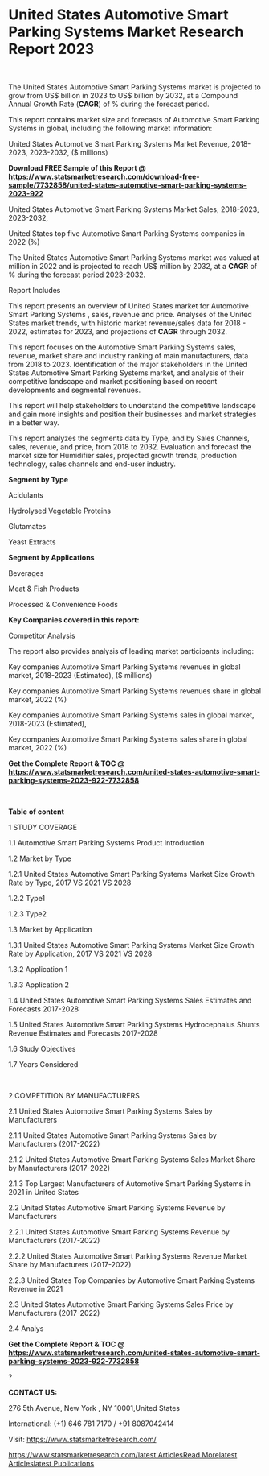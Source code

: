 <h1>United States Automotive Smart Parking Systems Market Research Report 2023</h1><br/><p>The United States Automotive Smart Parking Systems market is projected to grow from US$ billion in 2023 to US$ billion by 2032, at a Compound Annual Growth Rate (<strong>CAGR</strong>) of % during the forecast period.</p>
 
 
 
 <p>This report contains market size and forecasts of Automotive Smart Parking Systems in global, including the following market information:</p>
 
 
 
 <p>United States Automotive Smart Parking Systems Market Revenue, 2018-2023, 2023-2032, ($ millions)</p>
 
 
 
 <p><strong>Download FREE Sample of this Report @ <a href="https://www.statsmarketresearch.com/download-free-sample/7732858/united-states-automotive-smart-parking-systems-2023-922">https://www.statsmarketresearch.com/download-free-sample/7732858/united-states-automotive-smart-parking-systems-2023-922</a></strong></p>
 
 
 
 <p>United States Automotive Smart Parking Systems Market Sales, 2018-2023, 2023-2032,</p>
 
 
 
 <p>United States top five Automotive Smart Parking Systems companies in 2022 (%)</p>
 
 
 
 <p>The United States Automotive Smart Parking Systems market was valued at million in 2022 and is projected to reach US$ million by 2032, at a <strong>CAGR</strong> of % during the forecast period 2023-2032.</p>
 
 
 
 <p>Report Includes</p>
 
 
 
 <p>This report presents an overview of United States market for Automotive Smart Parking Systems , sales, revenue and price. Analyses of the United States market trends, with historic market revenue/sales data for 2018 - 2022, estimates for 2023, and projections of <strong>CAGR</strong> through 2032.</p>
 
 
 
 <p>This report focuses on the Automotive Smart Parking Systems sales, revenue, market share and industry ranking of main manufacturers, data from 2018 to 2023. Identification of the major stakeholders in the United States Automotive Smart Parking Systems market, and analysis of their competitive landscape and market positioning based on recent developments and segmental revenues.</p>
 
 
 
 <p>This report will help stakeholders to understand the competitive landscape and gain more insights and position their businesses and market strategies in a better way.</p>
 
 
 
 <p>This report analyzes the segments data by Type, and by Sales Channels, sales, revenue, and price, from 2018 to 2032. Evaluation and forecast the market size for Humidifier sales, projected growth trends, production technology, sales channels and end-user industry.</p>
 
 
 
 <p><strong>Segment by Type</strong></p>
 
 
 
 <p>Acidulants</p>
 
 
 
 <p>Hydrolysed Vegetable Proteins</p>
 
 
 
 <p>Glutamates</p>
 
 
 
 <p>Yeast Extracts</p>
 
 
 
 <p><strong>Segment <strong><strong>by Applications</strong></strong></strong></p>
 
 
 
 <p>Beverages</p>
 
 
 
 <p>Meat & Fish Products</p>
 
 
 
 <p>Processed & Convenience Foods</p>
 
 
 
 <p><strong>Key Companies covered in this report:</strong></p>
 
 
 
 <p>Competitor Analysis</p>
 
 
 
 <p>The report also provides analysis of leading market participants including:</p>
 
 
 
 <p>Key companies Automotive Smart Parking Systems revenues in global market, 2018-2023 (Estimated), ($ millions)</p>
 
 
 
 <p>Key companies Automotive Smart Parking Systems revenues share in global market, 2022 (%)</p>
 
 
 
 <p>Key companies Automotive Smart Parking Systems sales in global market, 2018-2023 (Estimated),</p>
 
 
 
 <p>Key companies Automotive Smart Parking Systems sales share in global market, 2022 (%)</p>
 
 
 
 <div><b>Get the Complete Report & TOC @ <a href="https://www.statsmarketresearch.com/united-states-automotive-smart-parking-systems-2023-922-7732858">https://www.statsmarketresearch.com/united-states-automotive-smart-parking-systems-2023-922-7732858</a></b></div>
 
 
 
 <p><br />
 
 <b>Table of content</b></p>
 
 
 
 <p>1 STUDY COVERAGE<br />
 
 1.1 Automotive Smart Parking Systems Product Introduction<br />
 
 1.2 Market by Type<br />
 
 1.2.1 United States Automotive Smart Parking Systems Market Size Growth Rate by Type, 2017 VS 2021 VS 2028<br />
 
 1.2.2 Type1<br />
 
 1.2.3 Type2<br />
 
 1.3 Market by Application<br />
 
 1.3.1 United States Automotive Smart Parking Systems Market Size Growth Rate by Application, 2017 VS 2021 VS 2028<br />
 
 1.3.2 Application 1<br />
 
 1.3.3 Application 2<br />
 
 1.4 United States Automotive Smart Parking Systems Sales Estimates and Forecasts 2017-2028<br />
 
 1.5 United States Automotive Smart Parking Systems Hydrocephalus Shunts Revenue Estimates and Forecasts 2017-2028<br />
 
 1.6 Study Objectives<br />
 
 1.7 Years Considered<br />
 
 <br />
 
 2 COMPETITION BY MANUFACTURERS<br />
 
 2.1 United States Automotive Smart Parking Systems Sales by Manufacturers<br />
 
 2.1.1 United States Automotive Smart Parking Systems Sales by Manufacturers (2017-2022)<br />
 
 2.1.2 United States Automotive Smart Parking Systems Sales Market Share by Manufacturers (2017-2022)<br />
 
 2.1.3 Top Largest Manufacturers of Automotive Smart Parking Systems in 2021 in United States<br />
 
 2.2 United States Automotive Smart Parking Systems Revenue by Manufacturers<br />
 
 2.2.1 United States Automotive Smart Parking Systems Revenue by Manufacturers (2017-2022)<br />
 
 2.2.2 United States Automotive Smart Parking Systems Revenue Market Share by Manufacturers (2017-2022)<br />
 
 2.2.3 United States Top Companies by Automotive Smart Parking Systems Revenue in 2021<br />
 
 2.3 United States Automotive Smart Parking Systems Sales Price by Manufacturers (2017-2022)<br />
 
 2.4 Analys</p>
 
 
 
 <div><b>Get the Complete Report & TOC @ <a href="https://www.statsmarketresearch.com/united-states-automotive-smart-parking-systems-2023-922-7732858">https://www.statsmarketresearch.com/united-states-automotive-smart-parking-systems-2023-922-7732858</a></b></div>
 
 
 
 <p>? </p>
 
 
 
 <p><b>CONTACT US:</b><br />
 
 276 5th Avenue, New York , NY 10001,United States<br />
 
 International: (+1) 646 781 7170 / +91 8087042414<br />
 
 Visit: <a href="https://www.statsmarketresearch.com/">https://www.statsmarketresearch.com/</a><br />
 
 <a href="https://gyeongbokgung.com">https://www.statsmarketresearch.com/</a><a href="https://hallyeomaritime.com">latest Articles</a><a href="https://jingwansa.com">Read More</a><a href="https://nguoiviet.jp/">latest Articles</a><a href="https://www.intelmarketresearch.com/">latest Publications</a></p>